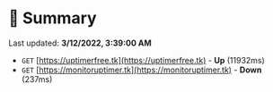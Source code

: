 # 📖 Summary
Last updated: **3/12/2022, 3:39:00 AM**

- `GET` [https://uptimerfree.tk](https://uptimerfree.tk) - **Up** (11932ms)
- `GET` [https://monitoruptimer.tk](https://monitoruptimer.tk) - **Down** (237ms)

